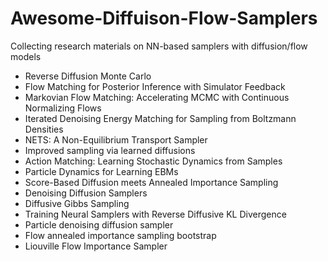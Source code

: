 # Awesome-Diffuison-Flow-Samplers
Collecting research materials on NN-based samplers with diffusion/flow models

- Reverse Diffusion Monte Carlo
- Flow Matching for Posterior Inference with Simulator Feedback
- Markovian Flow Matching: Accelerating MCMC with Continuous Normalizing Flows
- Iterated Denoising Energy Matching for Sampling from Boltzmann Densities
- NETS: A Non-Equilibrium Transport Sampler
- Improved sampling via learned diffusions
- Action Matching: Learning Stochastic Dynamics from Samples
- Particle Dynamics for Learning EBMs
- Score-Based Diffusion meets Annealed Importance Sampling
- Denoising Diffusion Samplers
- Diffusive Gibbs Sampling
- Training Neural Samplers with Reverse Diffusive KL Divergence
- Particle denoising diffusion sampler
- Flow annealed importance sampling bootstrap
- Liouville Flow Importance Sampler
